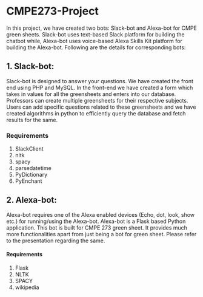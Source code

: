 # CMPE273-Project
In this project, we have created two bots: Slack-bot and Alexa-bot for CMPE green sheets. Slack-bot uses text-based Slack platform for building the chatbot while, Alexa-bot uses voice-based Alexa Skills Kit platform for building the Alexa-bot. Following are the details for corresponding bots:

## 1. Slack-bot:
Slack-bot is designed to answer your questions. We have created the front end using PHP and MySQL. In the front-end we have created a form which takes in values for all the greensheets and enters into our database. Professors can create multiple greensheets for their respective subjects. Users can add specific questions related to these greensheets and we have created algorithms in python to efficiently query the database and fetch results for the same. 

### Requirements
1. SlackClient
2. nltk
3. spacy
4. parsedatetime
5. PyDictionary
6. PyEnchant

## 2. Alexa-bot:
Alexa-bot requires one of the Alexa enabled devices (Echo, dot, look, show etc.) for running/using the Alexa-bot. Alexa-bot is a Flask based Python application. This bot is built for CMPE 273 green sheet. It provides much more functionalities apart from just being a bot for green sheet. Please refer to the presentation regarding the same.

#### Requirements
1. Flask
2. NLTK
3. SPACY
4. wikipedia
